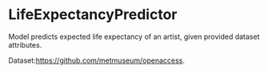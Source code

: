 # LifeExpectancyPredictor

Model predicts expected life expectancy of an artist, given provided dataset attributes.

Dataset:https://github.com/metmuseum/openaccess.
